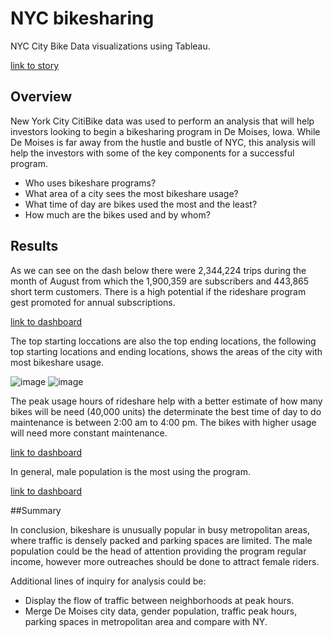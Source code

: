 # NYC bikesharing

NYC City Bike Data visualizations using Tableau.

[link to story](https://public.tableau.com/app/profile/hilda.vazqez/viz/NYCCityBikeStory_16616628468470/NYCCityBikeStory)

## Overview

New York City CitiBike data was used to perform an analysis that will help investors looking to begin a bikesharing program in De Moises, Iowa. 
While De Moises is far away from the hustle and bustle of NYC, this analysis will help the investors with some of the key components for a 
successful program.

-	Who uses bikeshare programs?
-	What area of a city sees the most bikeshare usage?
-	What time of day are bikes used the most and the least?
-	How much are the bikes used and by whom?

## Results

As we can see on the dash below there were 2,344,224 trips during the month of August from which the 1,900,359 are subscribers and 443,865 
short term customers.  There is a high potential if the rideshare program gest promoted for annual subscriptions.

[link to dashboard](https://public.tableau.com/app/profile/hilda.vazqez/viz/NumberofRidesDashboard_16616627795640/NumberofRidesDB)

The top starting loccations are also the top ending locations, the following top starting locations and ending locations, shows the areas of the city 
with most bikeshare usage.

![image](https://user-images.githubusercontent.com/105381777/187097631-e8975c6f-ce97-4fc8-b497-b86144fa7cb2.png)
![image](https://user-images.githubusercontent.com/105381777/187097640-8f52e699-039a-4ebd-a719-e1f85143ac07.png)

The peak usage hours of rideshare help with a better estimate of how many bikes will be need (40,000 units) the determinate the best time of day to do 
maintenance is between 2:00 am to 4:00 pm. The bikes with higher usage will need more constant maintenance.

[link to dashboard](https://public.tableau.com/app/profile/hilda.vazqez/viz/NYCityBikeUsageDashboard/NYCCityBikeUsage)

In general, male population is the most using the program.

[link to dashboard](https://public.tableau.com/app/profile/hilda.vazqez/viz/NYCityBikeRudebyGender/NYCCityBikebyGender)

##Summary

In conclusion, bikeshare is unusually popular in busy metropolitan areas, where traffic is densely packed and parking spaces are limited. 
The male population could be the head of attention providing the program regular income, however more outreaches should be done to 
attract female riders. 

Additional lines of inquiry for analysis could be:

- Display the flow of traffic between neighborhoods at peak hours.
- Merge De Moises city data, gender population, traffic peak hours, parking spaces in metropolitan area and compare with NY.




